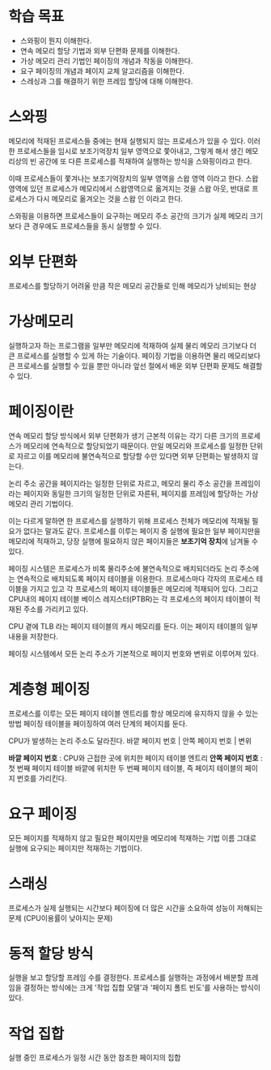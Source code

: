 # 학습 목표

- 스와핑이 뭔지 이해한다.
- 연속 메모리 할당 기법과 외부 단편화 문제를 이해한다.
- 가상 메모리 관리 기법인 페이징의 개념과 작동을 이해한다.
- 요구 페이징의 개념과 페이지 교체 알고리즘을 이해한다.
- 스레싱과 그를 해결하기 위한 프레임 할당에 대해 이해한다.

# 스와핑

메모리에 적재된 프로세스들 중에는 현재 실행되지 않는 프로세스가 있을 수 있다.
이러한 프로세스들을 임시로 보조기억장치 일부 영역으로 쫓아내고,
그렇게 해서 생긴 메모리상의 빈 공간에 또 다른 프로세스를 적재하여 실행하는 방식을 스와핑이라고 한다.

이때 프로세스들이 쫓겨나는 보조기억장치의 일부 영역을 스왑 영역 이라고 한다.
스왑 영역에 있던 프로세스가 메모리에서 스왑영역으로 옮겨지는 것을 스왑 아웃,
반대로 프로세스가 다시 메모리로 옮겨오는 것을 스왑 인 이라고 한다.

스와핑을 이용하면 프로세스들이 요구하는 메모리 주소 공간의 크기가 실제 메모리 크기보다 큰 경우에도 프로세스들을 동시 실행할 수 있다.

# 외부 단편화

프로세스를 할당하기 어려울 만큼 작은 메모리 공간들로 인해 메모리가 낭비되는 현상

# 가상메모리

실행하고자 하는 프로그램을 일부만 메모리에 적재하여 실제 물리 메모리 크기보다 더 큰 프로세스를 실행할 수 있게 하는 기술이다.
페이징 기법을 이용하면 물리 메모리보다 큰 프로세스를 실행할 수 있을 뿐만 아니라 앞선 절에서 배운 외부 단편화 문제도 해결할 수 있다.

# 페이징이란

연속 메모리 할당 방식에서 외부 단편화가 생기 근본적 이유는 각기 다른 크기의 프로세스가 메모리에 연속적으로 할당되었기 때문이다.
만일 메모리와 프로세스를 일정한 단위로 자르고 이를 메모리에 불연속적으로 할당할 수만 있다면 외부 단편화는 발생하지 않는다.

논리 주소 공간을 페이지라는 일정한 단위로 자르고,
메모리 물리 주소 공간을 프레임이라는 페이지와 동일한 크기의 일정한 단위로 자른뒤,
페이지를 프레임에 할당하는 가상 메모리 관리 기법이다.

이는 다르게 말하면 한 프로세스를 실행하기 위해 프로세스 전체가 메모리에 적재될 필요가 없다는 말과도 같다.
프로세스를 이루는 페이지 중 실행에 필요한 일부 페이지만을 메모리에 적재하고, 당장 실행에 필요하지 않은 페이지들은 **보조기억 장치**에 남겨둘 수 있다.

페이징 시스템은 프로세스가 비록 물리주소에 불연속적으로 배치되더라도 논리 주소에는 연속적으로 배치되도록 페이지 테이블을 이용한다.
프로세스마다 각자의 프로세스 테이블을 가지고 있고 각 프로세스의 페이지 테이블들은 메모리에 적재되어 있다.
그리고 CPU내의 페이지 테이블 베이스 레지스터(PTBR)는 각 프로세스의 페이지 테이블이 적재된 주소를 가리키고 있다.

CPU 곁에 TLB 라는 페이지 테이블의 캐시 메모리를 둔다.
이는 페이지 테이블의 일부 내용을 저장한다.

페이징 시스템에서 모든 논리 주소가 기본적으로 페이지 번호와 변위로 이루어져 있다.

# 계층형 페이징

프로세스를 이루는 모든 페이지 테이블 엔트리를 항상 메모리에 유지하지 않을 수 있는 방법
페이징 테이블을 페이징하여 여러 단계의 페이지를 둔다.

CPU가 발생하는 논리 주소도 달라진다.
바깥 페이지 번호 | 안쪽 페이지 번호 | 변위

**바깥 페이지 번호** : CPU와 근접한 곳에 위치한 페이지 테이블 엔트리
**안쪽 페이지 번호** : 첫 번째 페이지 테이블 바깥에 위치한 두 번째 페이지 테이블, 즉 페이지 테이블의 페이지 번호를 가리킨다.

# 요구 페이징

모든 페이지를 적재하지 않고 필요한 페이지만을 메모리에 적재하는 기법
이름 그대로 실행에 요구되는 페이지만 적재하는 기법이다.

# 스래싱

프로세스가 실제 실행되는 시간보다 페이징에 더 많은 시간을 소요하여 성능이 저해되는 문제
(CPU이용률이 낮아지는 문제)

# 동적 할당 방식

실행을 보고 할당할 프레임 수를 결정한다.
프로세스를 실행하는 과정에서 배분할 프레임을 결정하는 방식에는 크게 '작업 집합 모델'과 '페이지 폴트 빈도'를 사용하는 방식이 있다.

# 작업 집합

실행 중인 프로세스가 일정 시간 동안 참조한 페이지의 집합

#
